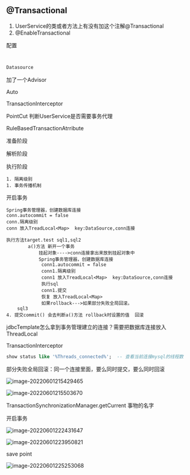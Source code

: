 

## @Transactional

1. UserService的类或者方法上有没有加这个注解@Transactional
2. @EnableTransactional

配置

```java


Datasource
```

加了一个Advisor

Auto

TransactionInterceptor



PointCut 判断UserService是否需要事务代理

RuleBasedTransactionAtrribute



准备阶段

解析阶段

执行阶段

	1. 隔离级别
	1. 事务传播机制





开启事务

```
Spring事务管理器，创建数据库连接
conn.autocommit = false
conn.隔离级别
conn 放入TreadLocal<Map>  key:DataSource,conn连接

执行方法target.test sql1,sql2 
		a()方法 新开一个事务
		    挂起对象---->conn连接拿出来放到挂起对象中
			Spring事务管理器，创建数据库连接
             conn1.autocommit = false
             conn1.隔离级别
             conn1 放入TreadLocal<Map>  key:DataSource,conn连接	
             执行sql
             conn1.提交
             恢复 放入TreadLocal<Map>
             如果rollback--->如果部分失败全局回滚。
    sql3
4. 提交commit() 会去判断a()方法 rollback时设置的值  回滚
```

jdbcTemplate怎么拿到事务管理建立的连接？需要把数据库连接放入ThreadLocal

TransactionInterceptor

```sql
show status like '%Threads_connected%';  -- 查看当前连接mysql的线程数
```

部分失败全局回滚：同一个连接里面，要么同时提交，要么同时回滚

![image-20220601215429465](C:\Users\11930\AppData\Roaming\Typora\typora-user-images\image-20220601215429465.png)

![image-20220601215503670](C:\Users\11930\AppData\Roaming\Typora\typora-user-images\image-20220601215503670.png)



TransactionSynchronizationManager.getCurrent  事物的名字



开启事务

![image-20220601222431647](C:\Users\11930\AppData\Roaming\Typora\typora-user-images\image-20220601222431647.png)

![image-20220601223950821](C:\Users\11930\AppData\Roaming\Typora\typora-user-images\image-20220601223950821.png)



save point

![image-20220601225253068](C:\Users\11930\AppData\Roaming\Typora\typora-user-images\image-20220601225253068.png)